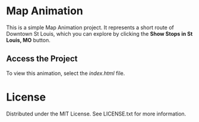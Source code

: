 # Map Animation
This is a simple Map Animation project. It represents a short route of Downtown St Louis, which you can explore by clicking the **Show Stops in St Louis, MO** button.
## Access the Project
To view this animation, select the _index.html_ file.
# License
Distributed under the MIT License. See LICENSE.txt for more information.
